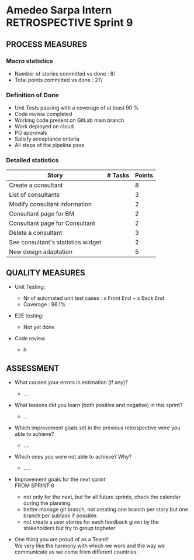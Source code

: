 # Amedeo Sarpa Intern RETROSPECTIVE Sprint 9

## PROCESS MEASURES

### Macro statistics

- Number of stories committed vs done : 8/
- Total points committed vs done : 27/

### Definition of Done

- Unit Tests passing with a coverage of at least 90 %
- Code review completed
- Working code present on GitLab main branch
- Work deployed on cloud
- PO approvals
- Satisfy acceptance criteria
- All steps of the pipeline pass

### Detailed statistics

| Story                              | # Tasks | Points |
| ---------------------------------- | ------- | ------ |
| Create a consultant                |         | 8      |
| List of consultants                |         | 3      |
| Modify consultant information      |         | 2      |
| Consultant page for BM             |         | 2      |
| Consultant page for Consultant     |         | 2      |
| Delete a consultant                |         | 3      |
| See consultant's statistics widget |         | 2      |
| New design adaptation              |         | 5      |

## QUALITY MEASURES

- Unit Testing:

  - Nr of automated unit test cases : x Front End + x Back End
  - Coverage : 96.1%

- E2E testing:
  - Not yet done
- Code review
  - h

## ASSESSMENT

- What caused your errors in estimation (if any)?

  - ....

- What lessons did you learn (both positive and negative) in this sprint?

  - ...

- Which improvement goals set in the previous retrospective were you able to achieve? <br>
  - ....
- Which ones you were not able to achieve? Why?<br>
  - .....
- Improvement goals for the next sprint <br>
  FROM SPRINT 8

  - not only for the next, but for all future sprints, check the calendar during the planning.
  - better manage git branch, not creating one branch per story but one branch per subtask if possible.
  - not create a user stories for each feedback given by the stakeholders but try to group togheter

- One thing you are proud of as a Team!!<br>
  We very like the harmony with which we work and the way we communicate as we come from different countries.
